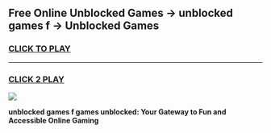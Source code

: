 
## Free Online Unblocked Games → unblocked games f → Unblocked Games
<h3>
<a href="https://premium.freeplayer.one?title=unblocked_games_f&ref=21F">CLICK TO PLAY</a></h3>
<hr>

<h3>
<a href="https://premium.freeplayer.one?title=unblocked_games_f&ref=21F">CLICK 2 PLAY</a>
  
</h3>

<a href="https://premium.freeplayer.one?title=unblocked_games_f&ref=21F/"><img src="https://clearcache.store/games.png"></a>


**unblocked games f games unblocked: Your Gateway to Fun and Accessible Online Gaming**
